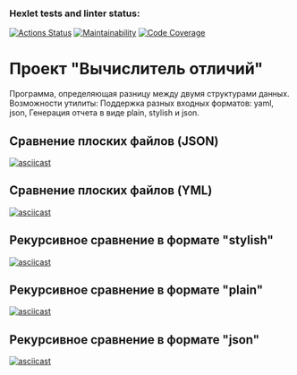 ### Hexlet tests and linter status:
[![Actions Status](https://github.com/JustArk28/frontend-project-46/actions/workflows/hexlet-check.yml/badge.svg)](https://github.com/JustArk28/frontend-project-46/actions)
[![Maintainability](https://qlty.sh/badges/d8fad00c-4e2e-4cf6-88f7-3bc2ec7a3f7a/maintainability.svg)](https://qlty.sh/gh/JustArk28/projects/frontend-project-46)
[![Code Coverage](https://qlty.sh/badges/d8fad00c-4e2e-4cf6-88f7-3bc2ec7a3f7a/test_coverage.svg)](https://qlty.sh/gh/JustArk28/projects/frontend-project-46)

# Проект "Вычислитель отличий"
Программа, определяющая разницу между двумя структурами данных. 
Возможности утилиты:
    Поддержка разных входных форматов: yaml, json,
    Генерация отчета в виде plain, stylish и json. 

## Сравнение плоских файлов (JSON)
[![asciicast](https://asciinema.org/a/EuxIJQOEQxdK0sY3fX7Qp7o9Y.svg)](https://asciinema.org/a/EuxIJQOEQxdK0sY3fX7Qp7o9Y)

## Сравнение плоских файлов (YML)
[![asciicast](https://asciinema.org/a/3gPoH5017aoY7OrBHkvtSVjqW.svg)](https://asciinema.org/a/3gPoH5017aoY7OrBHkvtSVjqW)

## Рекурсивное сравнение в формате "stylish"
[![asciicast](https://asciinema.org/a/XWadXsWs2XzlCJ2qj6IymZ3mS.svg)](https://asciinema.org/a/XWadXsWs2XzlCJ2qj6IymZ3mS)
## Рекурсивное сравнение в формате "plain"
[![asciicast](https://asciinema.org/a/zTkfmGxmAIIlMfeG78fMzgz90.svg)](https://asciinema.org/a/zTkfmGxmAIIlMfeG78fMzgz90)
## Рекурсивное сравнение в формате "json"
[![asciicast](https://asciinema.org/a/Ey4bN5ryX1tLXHTNjC21K4iP3.svg)](https://asciinema.org/a/Ey4bN5ryX1tLXHTNjC21K4iP3)